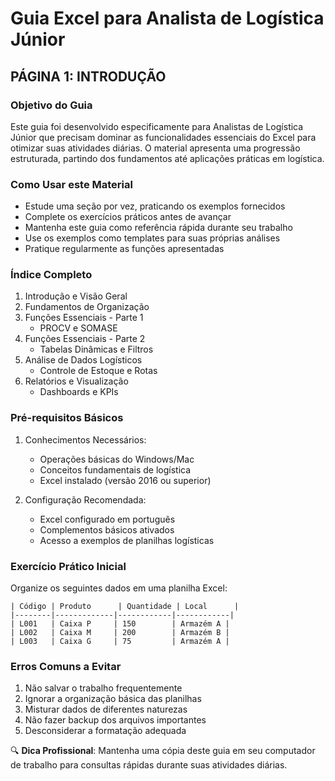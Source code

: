 # Guia Excel para Analista de Logística Júnior
## PÁGINA 1: INTRODUÇÃO

### Objetivo do Guia
Este guia foi desenvolvido especificamente para Analistas de Logística Júnior que precisam dominar as funcionalidades essenciais do Excel para otimizar suas atividades diárias. O material apresenta uma progressão estruturada, partindo dos fundamentos até aplicações práticas em logística.

### Como Usar este Material
- Estude uma seção por vez, praticando os exemplos fornecidos
- Complete os exercícios práticos antes de avançar
- Mantenha este guia como referência rápida durante seu trabalho
- Use os exemplos como templates para suas próprias análises
- Pratique regularmente as funções apresentadas

### Índice Completo
1. Introdução e Visão Geral
2. Fundamentos de Organização
3. Funções Essenciais - Parte 1
   - PROCV e SOMASE
4. Funções Essenciais - Parte 2
   - Tabelas Dinâmicas e Filtros
5. Análise de Dados Logísticos
   - Controle de Estoque e Rotas
6. Relatórios e Visualização
   - Dashboards e KPIs

### Pré-requisitos Básicos
1. Conhecimentos Necessários:
   - Operações básicas do Windows/Mac
   - Conceitos fundamentais de logística
   - Excel instalado (versão 2016 ou superior)

2. Configuração Recomendada:
   - Excel configurado em português
   - Complementos básicos ativados
   - Acesso a exemplos de planilhas logísticas

### Exercício Prático Inicial
Organize os seguintes dados em uma planilha Excel:
```
| Código | Produto      | Quantidade | Local      |
|--------|-------------|------------|------------|
| L001   | Caixa P     | 150        | Armazém A |
| L002   | Caixa M     | 200        | Armazém B |
| L003   | Caixa G     | 75         | Armazém A |
```

### Erros Comuns a Evitar
1. Não salvar o trabalho frequentemente
2. Ignorar a organização básica das planilhas
3. Misturar dados de diferentes naturezas
4. Não fazer backup dos arquivos importantes
5. Desconsiderar a formatação adequada

🔍 **Dica Profissional**: Mantenha uma cópia deste guia em seu computador de trabalho para consultas rápidas durante suas atividades diárias.
